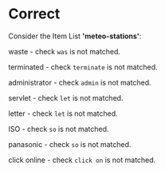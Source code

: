 # Correct

Consider the Item List **'meteo-stations'**:

waste - check `was` is not matched.

terminated - check `terminate` is not matched.

administrator - check `admin` is not matched.

servlet - check `let` is not matched.

letter - check `let` is not matched.

ISO - check `so` is not matched.

panasonic - check `so` is not matched.

click online - check `click on` is not matched.